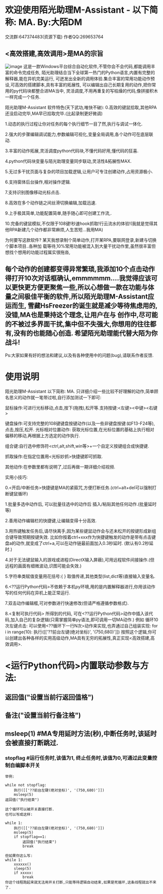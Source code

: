 # 欢迎使用陌光助理M-Assistant - 以下简称: MA.           By:大陌DM
交流群:647374483(资源下载)
作者QQ:269653764
## <高效搭建,高效调用>是MA的宗旨
![image](https://github.com/user-attachments/assets/ec28840f-ecbd-44c5-97bb-d682d4db4631)
这是一款Windows平台综合自动化软件,不管你会不会代码,都能调用丰富的命令完成任务,
陌光助理结合当下全球第一热门的Python语言,内置有完整的解释器,能在异机完美运行,
可迸发出全新的调用体验.集合丰富的常用功能动作预设,可高效的搭建脚本,具有丰富的拓展性,
可以编辑出自己长期复用的动作,把你常用的py代码块都整合进MA当中,
灵活调度,不用再重复的写枯燥的代码,像拼接积木一样完成一个任务.

陌光助理M-Assistant 软件特色(天下武功,唯快不破):
0.高效的键鼠拾取,其他RPA还没启动完毕,MA早已拾取完毕.(比起录制更好微调)

1.动态的执行过程让你对任务的每个执行细节一目了然,执行与调试一体化.

2.强大的步骤编辑调试能力,参数编辑可视化,变量全局调用,各个动作可在底层联动.

3.丰富的动作拓展,灵活调度python代码块,不懂代码好用,懂代码的狂喜.

4.python代码块变量与陌光助理变量同步联动,灵活性&拓展性MAX.

5.无过多干扰页面与复杂的项目加载逻辑,让用户可专注创建动作,占用资源极小.

6.支持窗体后台操作,相对操作逻辑.

7.支持识别图像移动光标点击.

8.高效在多个动作链之间丝滑切换编辑,加载迅速.

9.上手极其简单,功能配置简单,随手随心即可创建工作流,.

10.完备的键鼠模拟,不仅限于108键!秒速hook抓取!行云流水的体验!(我就是觉得其他RPA新建几个动作都非常麻烦,人生苦短...我用MA)

为何要写这款软件? 某天我想录制个简单动作,打开某RPA,要联网登录,新建与切换个脚本项目..各种加
载等待,10%常用功能被混入到大量干扰动作里,虽然很丰富但想找个想用的功能过程属实很拖沓,

每个动作的创建都变得异常繁琐,我添加10个点击动作得打开10次对话框确认,emmmmmm....我觉得应该可以更快更方便更聚焦一些,所以心想做一款在功能与体量之间极佳平衡的软件,所以陌光助理M-Assistant应运而生,
雪藏HsFreezer的诞生就是减少等待焦虑用的,没错,MA也是秉持这个理念,让用户在与
创作中,尽可能的不被过多界面干扰,集中但不失强大,你想用的往往都有,没有的也能随心创造.
希望陌光助理能代替大陌为你战斗!
---------------------------------------------------------------------
Ps:大家如果有好的想法和建议,以及有各种使用中的问题(bug),请联系作者反馈.

# 使用说明
陌光助理M-Assistant 以下简称: MA.
只详细介绍一些比较不好理解的动作,简单顾名思义的动作就一笔带过啦,自行添加测试一下即可:

鼠标操作:可进行光标移动,点击,按下(拖拽),松开等.支持按键:<左键><中键><右键><X1><X2>

键盘操作:可支持完整的108键键盘按键动作(以及一些非键盘按键:如F13-F24等), 点击,按压,松开. 
光标相对位置动作: 获取光标位置,在光标位置的基础上执行相对偏移的移动,再根据上方选定的动作执行.

组合键:自行选中修饰符<ctrl,alt,shift,win等>+一个自定义按键组合成快捷键.

抓取操作:在指定位置用<光标妙抓>快捷键即可抓取.

其他动作:在参数里都有说明了,过后再做一期详细介绍视频.

实用小技巧:

0.<开启/中断任务>快捷键是MA的紧箍咒,方便打断任务.(ctrl+alt+del可以强制打断键鼠循环)

1.批量多选中动作后, 可以批量往选中的动作后  插入/粘贴其他任何动作.(批量延时等)

2.善用动作编辑栏的快捷键,让编辑变得十分高效.

3.用热键触发任务后,请尽快离手,因为某些键鼠动作会与还未松开的按键形成新组合键导致预期按键失效.
比如你按着ctrl+xxx作为快捷键触发的动作是带有点击键盘a的动作,就变成了ctrl+a,可以在动作链最前面加入0.3秒延时. (默认有0.2秒延时.)

4.对于无法键鼠输入的游戏或进程(DirectX输入屏蔽),可用远程软件间接操作.(但远程的画面有细微波动,识图可能会失效.)

5.字符串类赋值变量用花括号:{ } 取值传递,其他类型(list,dict等)直接输入变量名.

6.<??运行Python代码>不依赖于本机py环境,用的是内置解释器进行,你用该动作写的任何代码在异机上能正常运行.

7.双击动作编辑框,可对参数进行快速修改(但请严格遵循参数格式).

8.<复制可执行代码> 所得到的代码, 可在<??运行Python代码>动作中插入该代码,加入自己的复杂逻辑(只需掌握简单py语法,即可调用一切MA动作.)
例如 循环10次左键点击: 可以使用<??循环下一行N次>动作来实现,也弄通过自己组装实现:
for i in range(10): 
    执行([['??前台左键(绝对坐标)', '(750,680)']])
按照这个逻辑,你可以创建出各种各样的实用高级动作,MA具有无穷的拓展性,真正实现<高效搭建,高效调用>.

# <运行Python代码>内置联动参数与方法:

## 返回值("设置当前行返回值格")

## 备注("设置当前行备注格")

## msleep(1) #MA专用延时方法(秒),中断任务时,该延时会被直接打断跳过.

### stopflag  #运行任务时,该值为1, 终止任务时,该值为0,可通过此变量控制自编脚本开关


    举例: 
    
    while not stopflag:
        执行([['??前台左键(绝对坐标)', '(750,680)']])
        msleep(5)
    返回值("执行结束")
    
    这个循环可以被开关直接打断.
    也可以写成这样:
    
    while 1:
        执行([['??前台左键(绝对坐标)', '(750,680)']])
        msleep(5)
        if stopflag==1:
            返回值("执行结束")
            break
    
    但如果你这么写:
    while 1:
        xxxxxx()
        sleep(5)
        if xxxxx:
            break
    你这个线程跑起来就无法用开关打断,只能等待逻辑自动结束,如果是死循环,这条线程就出不来了.

